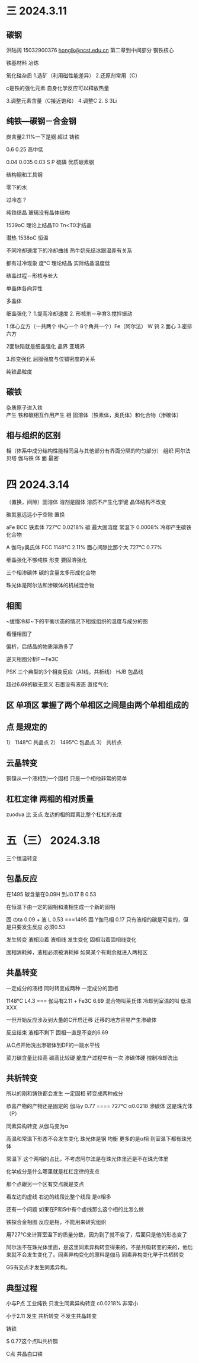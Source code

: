 # 三 2024.3.11

## 碳钢
洪陆阔
15032900376 honglk@ncst.edu.cn
第二章到中间部分
钢铁核心

铁基材料 冶炼

氧化硅杂质
1.选矿（利用磁性能差异）
2.还原剂常用（C）

c是铁的强化元素
自身化学反应可以释放热量

3.调整元素含量（C接近饱和）
4.调整C 2. S 3Li

## 纯铁—碳钢－合金钢

炭含量2.11%一下是钢
超过 铸铁

0.6 0.25 高中低

0.04 0.035 0.03 S P 硫磷 优质碳素钢

结构钢和工具钢

零下的水 

过冷态？

纯铁结晶  玻璃没有晶体结构



1539oC 理论上结晶T0  Tn<T0才结晶

潜热 1538oC  恒温

不同冷却速度下的冷却曲线
热牛奶先结冰跟温差有关系

都有过冷现象    度℃
理论结晶 实际结晶温度低

结晶过程－形核与长大

单晶体各向异性

多晶体

细晶强化？
1.提高冷却速度 2. 形核剂－孕育3.搅拌振动

1.体心立方（一共两个 中心一个 8个角共一个）Fe（阿尔法） W 钨
2.面心
3.密排六方                        

2面缺陷就是细晶强化 
晶界 亚境界

3.形变强化  屈服强度与位错密度的关系

纯铁晶粒度

## 碳铁

杂质原子进入铁                                                                                                        
产生 铁和碳相互作用产生   相
固溶体（铁素体，奥氏体）和化合物（渗碳体）

## 相与组织的区别

相（体系中成分结构性能相同且与其他部分有界面分隔的均匀部分）      组织
阿尔法 贝塔 伽马铁  体 面 最密

# 四 2024.3.14 

（置换，间隙）固溶体 溶剂是固体 溶质不产生化学键 晶体结构不改变

碳氮氢远远小于空隙 置换

aFe BCC 铁素体 727℃ 0.0218% 碳 最大固溶度   常温下 0.0008% 冷却产生碳铁化合物

A 伽马y奥氏体 FCC  1148℃ 2.11%  面心间隙比那个大   727℃ 0.77%

细晶强化不够纯铁 形变 要固溶强化

三个相渗碳体
碳的含量太多形成化合物

珠光体是阿尔法和渗碳体的机械混合物

## 相图

~缓慢冷却~下的平衡状态的情况下相或组织的温度与成分的图

看懂相图了

偏析，后结晶的物质溶质多了

逆天相图分析F－Fe3C   


PSK 三个典型的3个相变反应（A1线，共析线）
HJB 包晶线

超过6.69的碳无意义  石墨没有液态 直接气化

## 区 单项区 掌握了两个单相区之间是由两个单相组成的

## 点 是规定的

1） 1148℃ 共晶点
2） 1495℃ 包晶点
3） 共析点

## 云晶转变

铜镍从一个液相到一个固相 只是一个相他非常的简单

## 杠杠定律 两相的相对质量

zuodua 比 支点 左边的相的距离比整个杠杠的长度

# 五（三） 2024.3.18
三个恒温转变

## 包晶反应

在1495 碳含量在0.09H 到J0.17 B 0.53 

在恒温下由一定的固相和液相生成一个新的固相

固 のta 0.09 + 液 L 0.53 ===1495  固 Y伽马相 0.17
只有液相的碳是可变的，但是只要发生反应 必须0.53

发生转变 液相沿着 液相线 发生变化 固相沿着固相线变化 

固相消耗掉，液相必须被消耗掉  如果某个有剩余就进入两相区

## 共晶转变

一定成分的液相 同时转变成两种 一定成分的固相

1148℃ L4.3 === 伽马有2.11 + Fe3C 6.69
混合物叫莱氏体 冷却到室温的叫 低温XXX

一但开始反应涉及到大量的C开启迁移 迁移的地方容易产生渗碳体

反应结束 液相不剩下 固相一直是不变的6.69

从C点开始洗出渗碳体到DF的一跳水平线	

菜刀碳含量比较高 碳高比较硬 脆生产过程中有一次   渗碳体硬   控制冷却洗出 

## 共析转变  

所以的刚和铸铁都会发生  一定固相 转变成两种成分

恭喜产物的产物还是固定的  伽马y 0.77 ==== 727℃ α0.0218 渗碳体  这是珠光体（P）

同素异构转变 从伽马变为α


高温和常温下形态不会发生变化  珠光体是钢 均衡 更多的是α相 到室温下都有珠光体 

常温下 这个两相的占比，不考虑阿尔法是在珠光体里还是不在珠光体里 

化学成分是什么哪里就是杠杠定律的支点

那个点跟另一个区有交点就是支点

看左边的虚线 右边的线段比整个线段 是α相多

还有一个问题 如果在P和S中有个虚线那么这个相的比怎么做

铁探合金相图 反应是相，不能用来研究组织

用727℃来计算室温下的质量分数，因为到了就不变了，后面只是他的形态变了

阿尔法不在珠光体里面，是这里同素异构转变得来的，不是共吸转变的来的，他后来就不会发生变化了。同素异构变化的原料是伽马 同素异构变化早于共栖转变

GS有交点才发生同素异构。

## 典型过程

小与P点 工业纯铁 只发生同素异构转变 c0.0218% 非常小

小于2.11 发生 共析转变 不发生共晶转变 

铸铁 

S 0.77这个点叫共析钢

C点 共晶白口铁 



























































